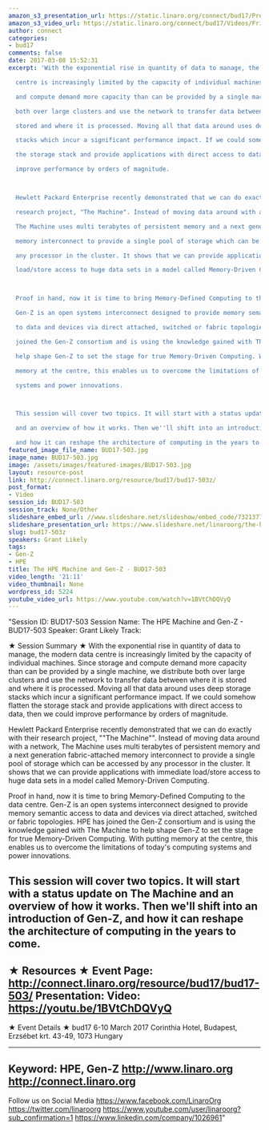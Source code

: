 ```yaml
---
amazon_s3_presentation_url: https://static.linaro.org/connect/bud17/Presentations/BUD17-503%20The%20HPE%20Machine%20and%20Gen%20Z.pdf
amazon_s3_video_url: https://static.linaro.org/connect/bud17/Videos/Friday/BUD17-503%20The%20HPE%20Machine%20and%20Gen-Z.mp4
author: connect
categories:
- bud17
comments: false
date: 2017-03-08 15:52:31
excerpt: 'With the exponential rise in quantity of data to manage, the modern data

  centre is increasingly limited by the capacity of individual machines. Since storage

  and compute demand more capacity than can be provided by a single machine, we distribute

  both over large clusters and use the network to transfer data between where it is

  stored and where it is processed. Moving all that data around uses deep storage

  stacks which incur a significant performance impact. If we could somehow flatten

  the storage stack and provide applications with direct access to data, then we could

  improve performance by orders of magnitude.



  Hewlett Packard Enterprise recently demonstrated that we can do exactly with their

  research project, "The Machine". Instead of moving data around with a network,

  The Machine uses multi terabytes of persistent memory and a next generation fabric-attached

  memory interconnect to provide a single pool of storage which can be accessed by

  any processor in the cluster. It shows that we can provide applications with immediate

  load/store access to huge data sets in a model called Memory-Driven Computing.



  Proof in hand, now it is time to bring Memory-Defined Computing to the data centre.

  Gen-Z is an open systems interconnect designed to provide memory semantic access

  to data and devices via direct attached, switched or fabric topologies. HPE has

  joined the Gen-Z consortium and is using the knowledge gained with The Machine to

  help shape Gen-Z to set the stage for true Memory-Driven Computing. With putting

  memory at the centre, this enables us to overcome the limitations of today''s computing

  systems and power innovations.



  This session will cover two topics. It will start with a status update on The Machine

  and an overview of how it works. Then we''ll shift into an introduction of Gen-Z,

  and how it can reshape the architecture of computing in the years to come.'
featured_image_file_name: BUD17-503.jpg
image_name: BUD17-503.jpg
image: /assets/images/featured-images/BUD17-503.jpg
layout: resource-post
link: http://connect.linaro.org/resource/bud17/bud17-503z/
post_format:
- Video
session_id: BUD17-503
session_track: None/Other
slideshare_embed_url: //www.slideshare.net/slideshow/embed_code/73213778
slideshare_presentation_url: https://www.slideshare.net/linaroorg/the-hpe-machine-and-genz-bud17503
slug: bud17-503z
speakers: Grant Likely
tags:
- Gen-Z
- HPE
title: The HPE Machine and Gen-Z - BUD17-503
video_length: '21:11'
video_thumbnail: None
wordpress_id: 5224
youtube_video_url: https://www.youtube.com/watch?v=1BVtChDQVyQ
---
```


"Session ID: BUD17-503
Session Name: The HPE Machine and Gen-Z - BUD17-503
Speaker:
Grant Likely
Track:


★ Session Summary ★
With the exponential rise in quantity of data to manage, the modern data centre is increasingly limited by the capacity of individual machines. Since storage and compute demand more capacity than can be provided by a single machine, we distribute both over large clusters and use the network to transfer data between where it is stored and where it is processed. Moving all that data around uses deep storage stacks which incur a significant performance impact. If we could somehow flatten the storage stack and provide applications with direct access to data, then we could improve performance by orders of magnitude.

Hewlett Packard Enterprise recently demonstrated that we can do exactly with their research project, ""The Machine"". Instead of moving data around with a network, The Machine uses multi terabytes of persistent memory and a next generation fabric-attached memory interconnect to provide a single pool of storage which can be accessed by any processor in the cluster. It shows that we can provide applications with immediate load/store access to huge data sets in a model called Memory-Driven Computing.

Proof in hand, now it is time to bring Memory-Defined Computing to the data centre. Gen-Z is an open systems interconnect designed to provide memory semantic access to data and devices via direct attached, switched or fabric topologies. HPE has joined the Gen-Z consortium and is using the knowledge gained with The Machine to help shape Gen-Z to set the stage for true Memory-Driven Computing. With putting memory at the centre, this enables us to overcome the limitations of today's computing systems and power innovations.

This session will cover two topics. It will start with a status update on The Machine and an overview of how it works. Then we'll shift into an introduction of Gen-Z, and how it can reshape the architecture of computing in the years to come.
---------------------------------------------------
★ Resources ★
Event Page: http://connect.linaro.org/resource/bud17/bud17-503/
Presentation:
Video: https://youtu.be/1BVtChDQVyQ
 ---------------------------------------------------

★ Event Details ★
bud17
6-10 March 2017
Corinthia Hotel, Budapest,
Erzsébet krt. 43-49,
1073 Hungary

---------------------------------------------------
Keyword: HPE, Gen-Z
http://www.linaro.org
http://connect.linaro.org
---------------------------------------------------
Follow us on Social Media
https://www.facebook.com/LinaroOrg
https://twitter.com/linaroorg
https://www.youtube.com/user/linaroorg?sub_confirmation=1
https://www.linkedin.com/company/1026961"